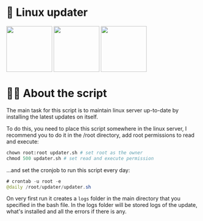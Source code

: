 <h1>📜  Linux updater</h1>
<div>
    <a target="_blank" href="https://twitter.com/narukoshin"><img src="https://media4.giphy.com/media/iFUiSYMNPvIJZDpMKN/giphy.gif?cid=ecf05e471v5jn6vuhczu1tflu2wm7qt11atwybfwcgaqxz38&rid=giphy.gif&ct=s" align="middle" width="120"></a>
    <a target="_blank" href="https://instagram.com/naru.koshin"><img src="https://media1.giphy.com/media/Wu9Graz2W46frtHFKc/giphy.gif?cid=ecf05e47h46mbuhq40rgevni5rbxgadpw5icrr71vr9nu8d4&rid=giphy.gif&ct=s" align="middle" width="120"></a>
    <a target="_blank" href="https://tryhackme.com/p/narukoshin"><img align="middle" src="https://www.secjuice.com/content/images/2019/01/TryHackMe-logo---small.png" width="120"></a>
  </div>
  
<h1>💁‍♂️  About the script</h1>
<p>
  The main task for this script is to maintain linux server up-to-date by installing the latest updates on itself.
</p>

<p>
  To do this, you need to place this script somewhere in the linux server, I recommend you to do it in the /root directory, add root permissions to read and execute:
</p>

```py
chown root:root updater.sh # set root as the owner
chmod 500 updater.sh # set read and execute permission
```
...and set the cronjob to run this script every day:
```java
# crontab -u root -e
@daily /root/updater/updater.sh
```
<p>
On very first run it creates a <code>logs</code> folder in the main directory that you specified in the bash file. In the logs folder will be stored logs of the update, what's installed and all the errors if there is any.
</p>
